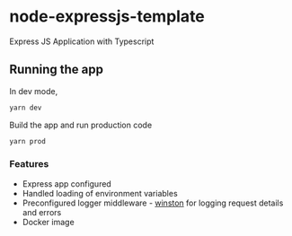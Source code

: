 # node-expressjs-template

Express JS Application with Typescript

## Running the app

In dev mode,
```bash
yarn dev
```

Build the app and run production code
```bash
yarn prod
```

### Features

- Express app configured
- Handled loading of environment variables
- Preconfigured logger middleware - [winston](https://www.npmjs.com/package/winston) for logging request details and errors 
- Docker image